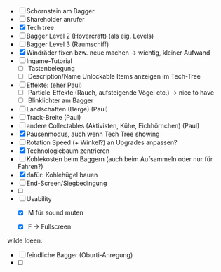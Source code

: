 - [ ] Schornstein am Bagger 
- [ ] Shareholder anrufer 
- [x] Tech tree
- [ ] Bagger Level 2 (Hovercraft) (als eig. Levels)
- [ ] Bagger Level 3 (Raumschiff)
- [x] Windräder fixen bzw. neue machen -> wichtig, kleiner Aufwand
- [ ] Ingame-Tutorial
	- [ ] Tastenbelegung
	- [ ] Description/Name Unlockable Items anzeigen im Tech-Tree
- [ ] Effekte: (eher Paul)
	- [ ] Particle-Effekte (Rauch, aufsteigende Vögel etc.) -> nice to have
	- [ ] Blinklichter am Bagger
- [ ] Landschaften (Berge) (Paul)
- [ ] Track-Breite (Paul)
- [ ] andere Collectables (Aktivisten, Kühe, Eichhörnchen) (Paul)
- [x] Pausenmodus, auch wenn Tech Tree showing
- [ ] Rotation Speed (+ Winkel?) an Upgrades anpassen?
- [x] Technologiebaum zentrieren
- [ ] Kohlekosten beim Baggern (auch beim Aufsammeln oder nur für Fahren?)
- [x] dafür: Kohlehügel bauen
- [ ] End-Screen/Siegbedingung
- [ ] 
- [ ] Usability
	- [x] M für sound muten
	- [x] F -> Fullscreen



wilde Ideen:
- [ ] feindliche Bagger (Oburti-Anregung)
- [ ] 
